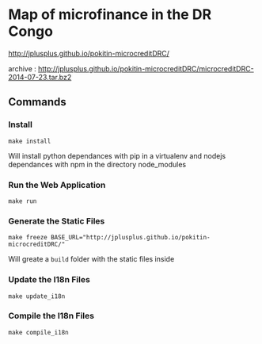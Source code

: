 Map of microfinance in the DR Congo
===================================

http://jplusplus.github.io/pokitin-microcreditDRC/

archive : http://jplusplus.github.io/pokitin-microcreditDRC/microcreditDRC-2014-07-23.tar.bz2

## Commands

### Install

	make install

Will install python dependances with pip in a virtualenv and nodejs dependances with npm in the directory node_modules

### Run the Web Application

	make run

### Generate the Static Files

	make freeze BASE_URL="http://jplusplus.github.io/pokitin-microcreditDRC/"

Will greate a `build` folder with the static files inside

### Update the I18n Files

	make update_i18n

### Compile the I18n Files

	make compile_i18n
